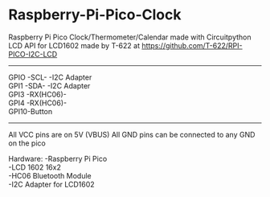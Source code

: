 # Raspberry-Pi-Pico-Clock
Raspberry Pi Pico Clock/Thermometer/Calendar made with Circuitpython
LCD API for LCD1602 made by T-622 at https://github.com/T-622/RPI-PICO-I2C-LCD
___________________________
GPIO -SCL-    -I2C Adapter                                                
GPI1 -SDA-    -I2C Adapter                                              
GPI3 -RX(HC06)-                                                         
GPI4 -RX(HC06)-                                                        
GPI10-Button                                                           
___________________________
All VCC pins are on 5V (VBUS)
All GND pins can be connected to any GND on the pico

Hardware:
-Raspberry Pi Pico                                                  
-LCD 1602 16x2                                                  
-HC06 Bluetooth Module                                                  
-I2C Adapter for LCD1602                                                  



